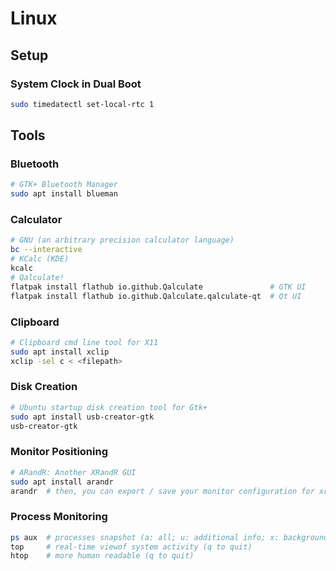 # Linux

## Setup

### System Clock in Dual Boot

```sh
sudo timedatectl set-local-rtc 1
```

## Tools

### Bluetooth

```sh
# GTK+ Bluetooth Manager
sudo apt install blueman
```

### Calculator

```sh
# GNU (an arbitrary precision calculator language)
bc --interactive
# KCalc (KDE)
kcalc
# Qalculate!
flatpak install flathub io.github.Qalculate               # GTK UI
flatpak install flathub io.github.Qalculate.qalculate-qt  # Qt UI
```

### Clipboard

```sh
# Clipboard cmd line tool for X11
sudo apt install xclip
xclip -sel c < <filepath>
```

### Disk Creation

```sh
# Ubuntu startup disk creation tool for Gtk+
sudo apt install usb-creator-gtk
usb-creator-gtk
```

### Monitor Positioning

```sh
# ARandR: Another XRandR GUI
sudo apt install arandr
arandr  # then, you can export / save your monitor configuration for xrandr
```

### Process Monitoring

```sh
ps aux  # processes snapshot (a: all; u: additional info; x: background procs)
top     # real-time viewof system activity (q to quit)
htop    # more human readable (q to quit)
```
